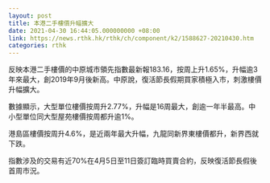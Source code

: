 ```yaml
---
layout: post
title: 本港二手樓價升幅擴大
date: 2021-04-30 16:44:05.000000000 +08:00
link: https://news.rthk.hk/rthk/ch/component/k2/1588627-20210430.htm
categories: rthk
---
```


反映本港二手樓價的中原城市領先指數最新報183.16，按周上升1.65%，升幅逾3年來最大，創2019年9月後新高。中原說，復活節長假期買家積極入市，刺激樓價升幅擴大。

數據顯示，大型單位樓價按周升2.77%，升幅是16周最大，創逾一年半最高。中小型單位同大型屋苑樓價按周都升逾1%。

港島區樓價按周升4.6%，是近兩年最大升幅，九龍同新界東樓價都升，新界西就下跌。

指數涉及的交易有近70%在4月5日至11日簽訂臨時買賣合約，反映復活節長假後首周市況。
